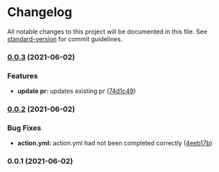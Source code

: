 # Changelog

All notable changes to this project will be documented in this file. See [standard-version](https://github.com/conventional-changelog/standard-version) for commit guidelines.

### [0.0.3](https://github.com/metrisk/bump-release-pr/compare/v0.0.2...v0.0.3) (2021-06-02)


### Features

* **update pr:** updates existing pr ([74d1c49](https://github.com/metrisk/bump-release-pr/commit/74d1c49ee0389798c2d8bb80b7c1021f7377e3f1))

### [0.0.2](https://github.com/metrisk/bump-release-pr/compare/v0.0.1...v0.0.2) (2021-06-02)


### Bug Fixes

* **action.yml:** action.yml had not been completed correctly ([4eeb17b](https://github.com/metrisk/bump-release-pr/commit/4eeb17b0e0723312cda112f56fece4962c41dff5))

### 0.0.1 (2021-06-02)
